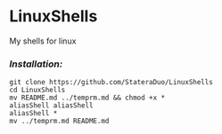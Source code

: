 # LinuxShells
My shells for linux
### *Installation:*
```
git clone https://github.com/StateraDuo/LinuxShells
cd LinuxShells
mv README.md ../temprm.md && chmod +x *
aliasShell aliasShell
aliasShell *
mv ../temprm.md README.md
```
